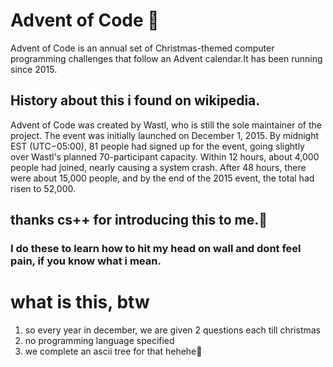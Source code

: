 # Advent of Code 🤠
  Advent of Code is an annual set of Christmas-themed computer programming challenges that follow an Advent calendar.It has been running since 2015.

## History about this i found on wikipedia.
  Advent of Code was created by Wastl, who is still the sole maintainer of the project.
  The event was initially launched on December 1, 2015. By midnight EST (UTC−05:00), 81 people had signed up for the event, going slightly over Wastl's planned 70-participant capacity. Within 12 hours, about 4,000 people had joined, nearly causing a system crash. After 48 hours, there were about 15,000 people, and by the end of the 2015 event, the total had risen to 52,000.

## thanks cs++ for introducing this to me.🤝

### I do these to learn how to hit my head on wall and dont feel pain, if you know what i mean.

# what is this, btw
1. so every year in december, we are given 2 questions each till christmas
2. no programming language specified
3. we complete an ascii tree for that
hehehe🥳
